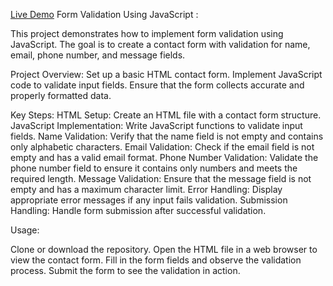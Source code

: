[Live Demo](https://habeeba18.github.io/Form_Validation/)
Form Validation Using JavaScript :

This project demonstrates how to implement form validation using JavaScript. The goal is to create a contact form with validation for name, email, phone number, and message fields.

Project Overview:
Set up a basic HTML contact form.
Implement JavaScript code to validate input fields.
Ensure that the form collects accurate and properly formatted data.

Key Steps:
HTML Setup: Create an HTML file with a contact form structure.
JavaScript Implementation: Write JavaScript functions to validate input fields.
Name Validation: Verify that the name field is not empty and contains only alphabetic characters.
Email Validation: Check if the email field is not empty and has a valid email format.
Phone Number Validation: Validate the phone number field to ensure it contains only numbers and meets the required length.
Message Validation: Ensure that the message field is not empty and has a maximum character limit.
Error Handling: Display appropriate error messages if any input fails validation.
Submission Handling: Handle form submission after successful validation.

Usage:

Clone or download the repository.
Open the HTML file in a web browser to view the contact form.
Fill in the form fields and observe the validation process.
Submit the form to see the validation in action.
